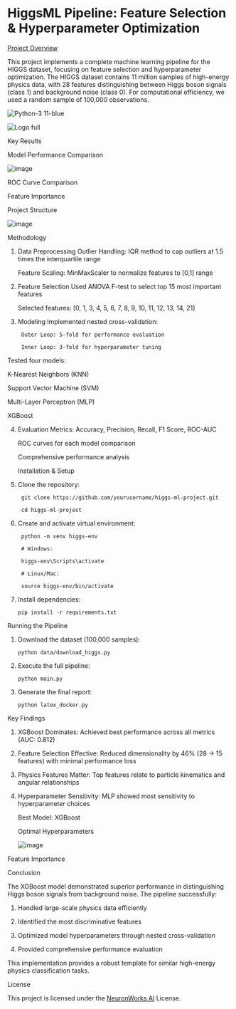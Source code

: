 # HiggsML Pipeline: Feature Selection & Hyperparameter Optimization

<ins>Project Overview</ins>

This project implements a complete machine learning pipeline for the HIGGS dataset, focusing on feature selection and hyperparameter optimization. The HIGGS dataset contains 11 million samples of high-energy physics data, with 28 features distinguishing between Higgs boson signals (class 1) and background noise (class 0). For computational efficiency, we used a random sample of 100,000 observations.


![Python-3 11-blue](https://github.com/user-attachments/assets/6e8054b1-1bb4-4418-9aea-9e37ea9225a4)



![Logo full](https://github.com/user-attachments/assets/727625d6-0fcf-4653-a3e0-f9b44bf581cf)


Key Results

Model Performance Comparison

![image](https://github.com/user-attachments/assets/fed29a17-83dc-4969-8c1b-5421093067a6)

ROC Curve Comparison




Feature Importance





Project Structure

![image](https://github.com/user-attachments/assets/d93ace03-59b1-463a-9e19-3a37a7bf34ed)


Methodology
1. Data Preprocessing
    Outlier Handling: IQR method to cap outliers at 1.5 times the interquartile range

    Feature Scaling: MinMaxScaler to normalize features to [0,1] range

2. Feature Selection
    Used ANOVA F-test to select top 15 most important features

    Selected features: [0, 1, 3, 4, 5, 6, 7, 8, 9, 10, 11, 12, 13, 14, 21]

3. Modeling
    Implemented nested cross-validation:

        Outer Loop: 5-fold for performance evaluation

        Inner Loop: 3-fold for hyperparameter tuning

Tested four models:

  K-Nearest Neighbors (KNN)

  Support Vector Machine (SVM)

  Multi-Layer Perceptron (MLP)

  XGBoost

4. Evaluation
    Metrics: Accuracy, Precision, Recall, F1 Score, ROC-AUC

    ROC curves for each model comparison

    Comprehensive performance analysis

    Installation & Setup
   
1. Clone the repository:

        git clone https://github.com/yourusername/higgs-ml-project.git

        cd higgs-ml-project

2. Create and activate virtual environment:

        python -m venv higgs-env

        # Windows:

        higgs-env\Scripts\activate

        # Linux/Mac:

        source higgs-env/bin/activate

3. Install dependencies:

       pip install -r requirements.txt

Running the Pipeline

1. Download the dataset (100,000 samples):

       python data/download_higgs.py

2. Execute the full pipeline:

       python main.py

3. Generate the final report:

       python latex_docker.py

Key Findings

1. XGBoost Dominates: Achieved best performance across all metrics (AUC: 0.812)
  
2. Feature Selection Effective: Reduced dimensionality by 46% (28 → 15 features) with minimal performance loss

3. Physics Features Matter: Top features relate to particle kinematics and angular relationships

4. Hyperparameter Sensitivity: MLP showed most sensitivity to hyperparameter choices

    Best Model: XGBoost

    Optimal Hyperparameters

      ![image](https://github.com/user-attachments/assets/6750de73-9272-4888-a701-ee7b6f7d44bd)


Feature Importance



Conclusion

The XGBoost model demonstrated superior performance in distinguishing Higgs boson signals from background noise. The pipeline successfully:

1. Handled large-scale physics data efficiently

2. Identified the most discriminative features

3. Optimized model hyperparameters through nested cross-validation

4. Provided comprehensive performance evaluation

This implementation provides a robust template for similar high-energy physics classification tasks.

License

This project is licensed under the <ins>NeuronWorks AI</ins> License.
